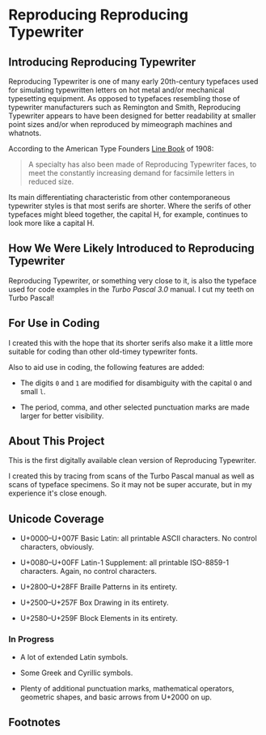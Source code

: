 # Reproducing Reproducing Typewriter

## Introducing Reproducing Typewriter

Reproducing Typewriter is one of many early 20th-century typefaces
used for simulating typewritten letters on hot metal and/or mechanical
typesetting equipment.  As opposed to typefaces resembling those of
typewriter manufacturers such as Remington and Smith, Reproducing
Typewriter appears to have been designed for better readability at
smaller point sizes and/or when reproduced by mimeograph machines and
whatnots.

According to the American Type Founders [Line
Book](https://bit.ly/atflinebook1908) of 1908:

> A specialty has also been made of Reproducing Typewriter faces, to
> meet the constantly increasing demand for facsimile letters in
> reduced size.

Its main differentiating characteristic from other contemporaneous
typewriter styles is that most serifs are shorter.  Where the serifs
of other typefaces might bleed together, the capital H, for example,
continues to look more like a capital H.

## How We Were Likely Introduced to Reproducing Typewriter

Reproducing Typewriter, or something very close to it, is also the
typeface used for code examples in the _Turbo Pascal 3.0_ manual.  I
cut my teeth on Turbo Pascal!

## For Use in Coding

I created this with the hope that its shorter serifs also make it a
little more suitable for coding than other old-timey typewriter fonts.

Also to aid use in coding, the following features are added:

-   The digits `0` and `1` are modified for disambiguity with the
    capital `O` and small `l`.

-   The period, comma, and other selected punctuation marks are made
    larger for better visibility.
    
## About This Project

This is the first digitally available clean version of Reproducing
Typewriter.

I created this by tracing from scans of the Turbo Pascal manual as
well as scans of typeface specimens.  So it may not be super accurate,
but in my experience it's close enough.

## Unicode Coverage

-   U+0000–U+007F Basic Latin: all printable ASCII characters.  No
    control characters, obviously.

-   U+0080–U+00FF Latin-1 Supplement: all printable ISO-8859-1
    characters.  Again, no control characters.

-   U+2800–U+28FF Braille Patterns in its entirety.

-   U+2500–U+257F Box Drawing in its entirety.

-   U+2580–U+259F Block Elements in its entirety.

### In Progress

-   A lot of extended Latin symbols.

-   Some Greek and Cyrillic symbols.

-   Plenty of additional punctuation marks, mathematical operators,
    geometric shapes, and basic arrows from U+2000 on up.
    
## Footnotes

[atflinebook1908]: https://www.google.com/books/edition/American_Line_Type_Book/WadRAAAAYAAJ?hl=en&gbpv=1&pg=PP5&printsec=frontcover
